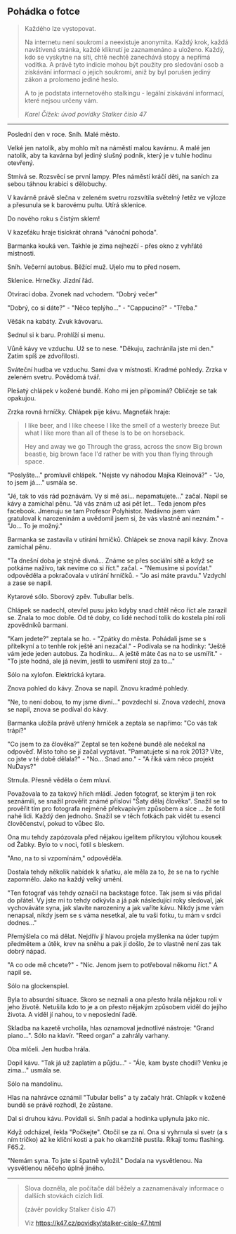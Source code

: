 ## Pohádka o fotce

> Každého lze vystopovat.
>
> Na internetu není soukromí a neexistuje anonymita. Každý krok, každá navštívená stránka, každé kliknutí je zaznamenáno a uloženo. Každý, kdo se vyskytne na síti, chtě nechtě zanechává stopy a nepřímá vodítka. A právě tyto indicie mohou být použity pro sledování osob a získávání informací o jejich soukromí, aniž by byl porušen jediný zákon a prolomeno jediné heslo.
>
> A to je podstata internetového stalkingu - legální získávání informací, které nejsou určeny vám.
> 
> *Karel Čížek: úvod povídky Stalker číslo 47*

* * *

Poslední den v roce. Sníh. Malé město.

Velké jen natolik, aby mohlo mít na náměstí malou kavárnu. A malé jen natolik, aby ta kavárna byl jediný slušný podnik, který je v tuhle hodinu otevřený.

Stmívá se. Rozsvěcí se první lampy. Přes náměstí kráčí děti, na saních za sebou táhnou krabici s dělobuchy.

V kavárně právě slečna v zeleném svetru rozsvítila světelný řetěz ve výloze a přesunula se k barovému pultu. Utírá sklenice.

Do nového roku s čistým sklem!

V kazeťáku hraje tisíckrát ohraná "vánoční pohoda".

Barmanka kouká ven. Takhle je zima nejhezčí - přes okno z vyhřáté místnosti.

Sníh. Večerní autobus. Běžící muž. Ujelo mu to před nosem.

Sklenice. Hrnečky. Jízdní řád.

Otvírací doba. Zvonek nad vchodem. "Dobrý večer"

"Dobrý, co si dáte?" - "Něco teplýho..." - "Cappucino?" - "Třeba."

Věšák na kabáty. Zvuk kávovaru.

Sednul si k baru. Prohlíží si menu.

Vůně kávy ve vzduchu. Už se to nese. "Děkuju, zachránila jste mi den." Zatím spíš ze zdvořilosti.

Sváteční hudba ve vzduchu. Sami dva v místnosti. Kradmé pohledy. Zrzka v zeleném svetru. Povědomá tvář.

Plešatý chlápek v kožené bundě. Koho mi jen připomíná? Obličeje se tak opakujou.

Zrzka rovná hrníčky. Chlápek pije kávu. Magneťák hraje:

> I like beer, and I like cheese
> I like the smell of a westerly breeze
> But what I like more than all of these
> Is to be on horseback.
> 
> Hey and away we go
> Through the grass, across the snow
> Big brown beastie, big brown face
> I'd rather be with you than flying through space.

"Poslyšte..." promluvil chlápek. "Nejste vy náhodou Majka Kleinová?" - "Jo, to jsem já...." usmála se.

"Jé, tak to vás rád poznávám. Vy si mě asi... nepamatujete..." začal. Napil se kávy a zamíchal pěnu. "Já vás znám už asi pět let... Teda jenom přes facebook. Jmenuju se tam Profesor Polyhistor. Nedávno jsem vám gratuloval k narozeninám a uvědomil jsem si, že vás vlastně ani neznám." - "Jo... To je možný."

Barmanka se zastavila v utírání hrníčků. Chlápek se znova napil kávy. Znova zamíchal pěnu.

"Ta dnešní doba je stejně divná... Známe se přes sociální sítě a když se potkáme naživo, tak nevíme co si říct." začal. - "Nemusíme si povídat." odpověděla a pokračovala v utírání hrníčků. - "Jo asi máte pravdu." Vzdychl a zase se napil.

Kytarové sólo. Sborový zpěv. Tubullar bells.

Chlápek se nadechl, otevřel pusu jako kdyby snad chtěl něco říct ale zarazil se. Znala to moc dobře. Od té doby, co lidé nechodí tolik do kostela plní roli zpovědníků barmani.

"Kam jedete?" zeptala se ho. - "Zpátky do města. Pohádali jsme se s přítelkyní a to tenhle rok ještě ani nezačal." - Podívala se na hodinky: "Ještě vám jede jeden autobus. Za hodinku... A ještě máte čas na to se usmířit." - "To jste hodná, ale já nevím, jestli to usmíření stojí za to..."

Sólo na xylofon. Elektrická kytara.

Znova pohled do kávy. Znova se napil. Znovu kradmé pohledy.

"Ne, to není dobou, to my jsme divní..." povzdechl si. Znova vzdechl, znova se napil, znova se podíval do kávy.

Barmanka uložila právě utřený hrníček a zeptala se napřímo: "Co vás tak trápí?"

"Co jsem to za člověka?" Zeptal se ten kožené bundě ale nečekal na odpověď. Místo toho se jí začal vyptávat. "Pamatujete si na rok 2013? Víte, co jste v té době dělala?" - "No... Snad ano." - "A říká vám něco projekt NuDays?"

Strnula. Přesně věděla o čem mluví.

Považovala to za takový hřích mládí. Jeden fotograf, se kterým ji ten rok seznámili, se snažil prověřit známé přísloví "Šaty dělaj člověka". Snažil se to prověřit tím pro fotografa nejméně překvapivým způsobem a sice ... že fotil nahé lidi. Každý den jednoho. Snažil se v těch fotkách pak vidět tu esenci člověčenství, pokud to vůbec šlo.

Ona mu tehdy zapózovala před nějakou igelitem přikrytou výlohou kousek od Žabky. Bylo to v noci, fotil s bleskem.

"Ano, na to si vzpomínám," odpověděla.

Dostala tehdy několik nabídek k sňatku, ale měla za to, že se na to rychle zapomnělo. Jako na každý velký umění.

"Ten fotograf vás tehdy označil na backstage fotce. Tak jsem si vás přidal do přátel. Vy jste mi to tehdy odkývla a já pak následující roky sledoval, jak vychováváte syna, jak slavíte narozeniny a jak vaříte kávu. Nikdy jsme vám nenapsal, nikdy jsem se s váma nesetkal, ale tu vaši fotku, tu mám v srdci dodnes..."

Přemýšlela co má dělat. Nejdřív jí hlavou projela myšlenka na úder tupým předmětem a útěk, krev na sněhu a pak jí došlo, že to vlastně není zas tak dobrý nápad.

"A co ode mě chcete?" - "Nic. Jenom jsem to potřeboval někomu říct." A napil se.

Sólo na glockenspiel.

Byla to absurdní situace. Skoro se neznali a ona přesto hrála nějakou roli v jeho životě. Netušila kdo to je a on přesto nějakým způsobem viděl do jejího života. A viděl jí nahou, to v neposlední řadě.

Skladba na kazetě vrcholila, hlas oznamoval jednotlivé nástroje: "Grand piano...". Sólo na klavír. "Reed organ" a zahrály varhany.

Oba mlčeli. Jen hudba hrála.

Dopil kávu. "Tak já už zaplatím a půjdu..." - "Ále, kam byste chodil? Venku je zima..." usmála se.

Sólo na mandolínu.

Hlas na nahrávce oznámil "Tubular bells" a ty začaly hrát. Chlapík v kožené bundě se právě rozhodl, že zůstane.

Dal si druhou kávu. Povídali si. Sníh padal a hodinka uplynula jako nic.

Když odcházel, řekla "Počkejte". Otočil se za ní. Ona si vyhrnula si svetr (a s ním tričko) až ke klíční kosti a pak ho okamžitě pustila. Říkají tomu flashing. F65.2.

"Nemám syna. To jste si špatně vyložil." Dodala na vysvětlenou. Na vysvětlenou něčeho úplně jiného.

* * *

> Slova dozněla, ale počítače dál běžely a zaznamenávaly informace o dalších stovkách cizích lidí.
>
> (závěr povídky Stalker číslo 47)
> 
> Viz https://k47.cz/povidky/stalker-cislo-47.html 
